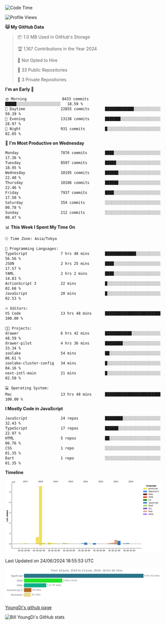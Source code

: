 <!--START_SECTION:waka-->
![Code Time](http://img.shields.io/badge/Code%20Time-770%20hrs%2025%20mins-blue)

![Profile Views](http://img.shields.io/badge/Profile%20Views-0-blue)

**🐱 My GitHub Data** 

> 📦 1.0 MB Used in GitHub's Storage 
 > 
> 🏆 1,167 Contributions in the Year 2024
 > 
> 🚫 Not Opted to Hire
 > 
> 📜 33 Public Repositories 
 > 
> 🔑 3 Private Repositories 
 > 
**I'm an Early 🐤** 

```text
🌞 Morning                8433 commits        █████░░░░░░░░░░░░░░░░░░░░   18.59 % 
🌆 Daytime                22855 commits       █████████████░░░░░░░░░░░░   50.39 % 
🌃 Evening                13138 commits       ███████░░░░░░░░░░░░░░░░░░   28.97 % 
🌙 Night                  931 commits         █░░░░░░░░░░░░░░░░░░░░░░░░   02.05 % 
```
📅 **I'm Most Productive on Wednesday** 

```text
Monday                   7876 commits        ████░░░░░░░░░░░░░░░░░░░░░   17.36 % 
Tuesday                  8597 commits        █████░░░░░░░░░░░░░░░░░░░░   18.95 % 
Wednesday                10195 commits       ██████░░░░░░░░░░░░░░░░░░░   22.48 % 
Thursday                 10186 commits       ██████░░░░░░░░░░░░░░░░░░░   22.46 % 
Friday                   7937 commits        ████░░░░░░░░░░░░░░░░░░░░░   17.50 % 
Saturday                 354 commits         ░░░░░░░░░░░░░░░░░░░░░░░░░   00.78 % 
Sunday                   212 commits         ░░░░░░░░░░░░░░░░░░░░░░░░░   00.47 % 
```


📊 **This Week I Spent My Time On** 

```text
🕑︎ Time Zone: Asia/Tokyo

💬 Programming Languages: 
TypeScript               7 hrs 48 mins       ██████████████░░░░░░░░░░░   56.56 % 
JSON                     2 hrs 25 mins       ████░░░░░░░░░░░░░░░░░░░░░   17.57 % 
YAML                     2 hrs 2 mins        ████░░░░░░░░░░░░░░░░░░░░░   14.83 % 
ActionScript 3           22 mins             █░░░░░░░░░░░░░░░░░░░░░░░░   02.68 % 
JavaScript               20 mins             █░░░░░░░░░░░░░░░░░░░░░░░░   02.53 % 

🔥 Editors: 
VS Code                  13 hrs 48 mins      █████████████████████████   100.00 % 

🐱‍💻 Projects: 
drawer                   6 hrs 42 mins       ████████████░░░░░░░░░░░░░   48.59 % 
drawer-pilot             4 hrs 36 mins       ████████░░░░░░░░░░░░░░░░░   33.34 % 
zoolake                  54 mins             ██░░░░░░░░░░░░░░░░░░░░░░░   06.61 % 
zoolake-cluster-config   34 mins             █░░░░░░░░░░░░░░░░░░░░░░░░   04.16 % 
next-intl-main           21 mins             █░░░░░░░░░░░░░░░░░░░░░░░░   02.58 % 

💻 Operating System: 
Mac                      13 hrs 48 mins      █████████████████████████   100.00 % 
```

**I Mostly Code in JavaScript** 

```text
JavaScript               24 repos            ████████░░░░░░░░░░░░░░░░░   32.43 % 
TypeScript               17 repos            ██████░░░░░░░░░░░░░░░░░░░   22.97 % 
HTML                     5 repos             ██░░░░░░░░░░░░░░░░░░░░░░░   06.76 % 
CSS                      1 repo              ░░░░░░░░░░░░░░░░░░░░░░░░░   01.35 % 
Dart                     1 repo              ░░░░░░░░░░░░░░░░░░░░░░░░░   01.35 % 
```



**Timeline**

![Lines of Code chart](https://raw.githubusercontent.com/Youngdi/Youngdi/master/assets/bar_graph.png)


 Last Updated on 24/06/2024 18:55:53 UTC
<!--END_SECTION:waka-->

![wakatime](./images/stat.svg)

[YoungDi's github page](https://youngdi.github.io)

![Bill YoungDi's GitHub stats](https://github-readme-stats.vercel.app/api?username=youngdi&count_private=true&show_icons=true)

